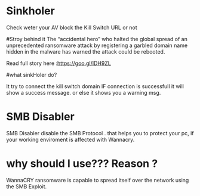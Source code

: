 # Sinkholer
Check weter your AV block the Kill Switch URL or not


#Stroy behind it
The “accidental hero” who halted the global spread of an unprecedented ransomware attack by registering a garbled domain name hidden in the malware has warned the attack could be rebooted.

Read full story here :https://goo.gl/IDH9ZL

#what sinkHoler do?

It try to connect the kill switch domain IF connection is successfull it will show a success message. or else it shows you a warning msg.

# SMB Disabler
SMB Disabler disable the SMB Protocol . that helps you to protect your pc, if your working enviroment is affected with Wannacry. 

# why should I use??? Reason ?
WannaCRY ransomware is capable to spread itself over the network using the SMB Exploit. 
